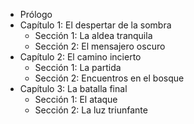 - Prólogo
- Capítulo 1: El despertar de la sombra
    - Sección 1: La aldea tranquila
    - Sección 2: El mensajero oscuro
- Capítulo 2: El camino incierto
    - Sección 1: La partida
    - Sección 2: Encuentros en el bosque
- Capítulo 3: La batalla final
    - Sección 1: El ataque
    - Sección 2: La luz triunfante
 